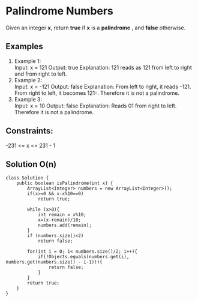 # Palindrome Numbers
Given an integer **x**, return **true** if **x** is a **palindrome** , and **false** otherwise.

## Examples
1. Example 1:  
   Input: x = 121
   Output: true
   Explanation: 121 reads as 121 from left to right and from right to left.
2. Example 2:  
   Input: x = -121
   Output: false
   Explanation: From left to right, it reads -121. From right to left, it becomes 121-. Therefore it is not a palindrome.
3. Example 3:  
   Input: x = 10
   Output: false
   Explanation: Reads 01 from right to left. Therefore it is not a palindrome.

## Constraints:
-231 <= x <= 231 - 1
 
## Solution O(n)
```
class Solution {
    public boolean isPalindrome(int x) {
        ArrayList<Integer> numbers = new ArrayList<Integer>();
        if(x>=0 && x-x%10==0)
            return true;

        while (x>0){
            int remain = x%10;
            x=(x-remain)/10;
            numbers.add(remain);
        }
        if (numbers.size()<2)
            return false;

        for(int i = 0; i< numbers.size()/2; i++){
            if(!Objects.equals(numbers.get(i), numbers.get(numbers.size() - i-1))){
                return false;
            }
        }
        return true;
    }
}
```